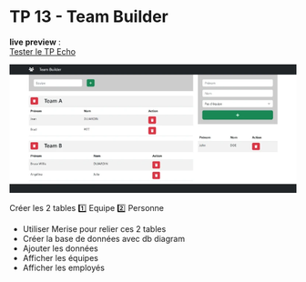 # TP 13 - Team Builder
**live preview** :  
[Tester le TP Echo](https://www.sevenvalley.fr/tp-javascript/tpe) 

![alt text](tpe.webp)

Créer les 2 tables 
:one: Equipe
:two: Personne

- Utiliser Merise pour relier ces 2 tables  
- Créer la base de données avec db diagram  
- Ajouter les données  
- Afficher les équipes  
- Afficher les employés  
